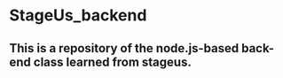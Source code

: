 # StageUs_backend
## This is a repository of the node.js-based back-end class learned from stageus.

